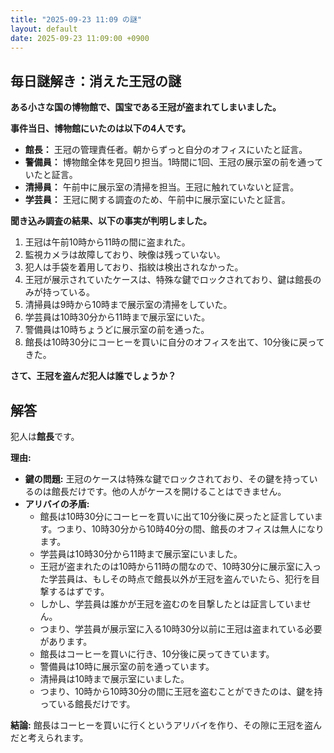 ```yaml
---
title: "2025-09-23 11:09 の謎"
layout: default
date: 2025-09-23 11:09:00 +0900
---
```

## 毎日謎解き：消えた王冠の謎

**ある小さな国の博物館で、国宝である王冠が盗まれてしまいました。**

**事件当日、博物館にいたのは以下の4人です。**

*   **館長：** 王冠の管理責任者。朝からずっと自分のオフィスにいたと証言。
*   **警備員：** 博物館全体を見回り担当。1時間に1回、王冠の展示室の前を通っていたと証言。
*   **清掃員：** 午前中に展示室の清掃を担当。王冠に触れていないと証言。
*   **学芸員：** 王冠に関する調査のため、午前中に展示室にいたと証言。

**聞き込み調査の結果、以下の事実が判明しました。**

1.  王冠は午前10時から11時の間に盗まれた。
2.  監視カメラは故障しており、映像は残っていない。
3.  犯人は手袋を着用しており、指紋は検出されなかった。
4.  王冠が展示されていたケースは、特殊な鍵でロックされており、鍵は館長のみが持っている。
5.  清掃員は9時から10時まで展示室の清掃をしていた。
6.  学芸員は10時30分から11時まで展示室にいた。
7.  警備員は10時ちょうどに展示室の前を通った。
8.  館長は10時30分にコーヒーを買いに自分のオフィスを出て、10分後に戻ってきた。

**さて、王冠を盗んだ犯人は誰でしょうか？**

## 解答

犯人は**館長**です。

**理由:**

*   **鍵の問題:** 王冠のケースは特殊な鍵でロックされており、その鍵を持っているのは館長だけです。他の人がケースを開けることはできません。
*   **アリバイの矛盾:**
    *   館長は10時30分にコーヒーを買いに出て10分後に戻ったと証言しています。つまり、10時30分から10時40分の間、館長のオフィスは無人になります。
    *   学芸員は10時30分から11時まで展示室にいました。
    *   王冠が盗まれたのは10時から11時の間なので、10時30分に展示室に入った学芸員は、もしその時点で館長以外が王冠を盗んでいたら、犯行を目撃するはずです。
    *   しかし、学芸員は誰かが王冠を盗むのを目撃したとは証言していません。
    *   つまり、学芸員が展示室に入る10時30分以前に王冠は盗まれている必要があります。
    *   館長はコーヒーを買いに行き、10分後に戻ってきています。
    *   警備員は10時に展示室の前を通っています。
    *   清掃員は10時まで展示室にいました。
    *   つまり、10時から10時30分の間に王冠を盗むことができたのは、鍵を持っている館長だけです。

**結論:** 館長はコーヒーを買いに行くというアリバイを作り、その隙に王冠を盗んだと考えられます。

